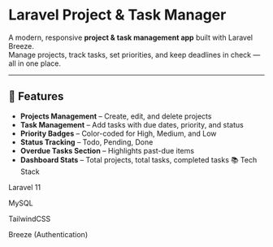 # Laravel Project & Task Manager

A modern, responsive **project & task management app** built with Laravel Breeze.  
Manage projects, track tasks, set priorities, and keep deadlines in check — all in one place.

---

## 🚀 Features

- **Projects Management** – Create, edit, and delete projects
- **Task Management** – Add tasks with due dates, priority, and status
- **Priority Badges** – Color-coded for High, Medium, and Low
- **Status Tracking** – Todo, Pending, Done
- **Overdue Tasks Section** – Highlights past-due items
- **Dashboard Stats** – Total projects, total tasks, completed tasks
📚 Tech Stack

Laravel 11

MySQL

TailwindCSS

Breeze (Authentication)
